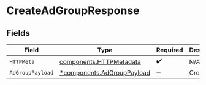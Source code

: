 # CreateAdGroupResponse


## Fields

| Field                                                                   | Type                                                                    | Required                                                                | Description                                                             |
| ----------------------------------------------------------------------- | ----------------------------------------------------------------------- | ----------------------------------------------------------------------- | ----------------------------------------------------------------------- |
| `HTTPMeta`                                                              | [components.HTTPMetadata](../../models/components/httpmetadata.md)      | :heavy_check_mark:                                                      | N/A                                                                     |
| `AdGroupPayload`                                                        | [*components.AdGroupPayload](../../models/components/adgrouppayload.md) | :heavy_minus_sign:                                                      | Created                                                                 |